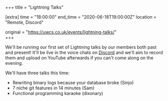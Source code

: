 +++
title = "Lightning Talks"

[extra]
time = "18:00:00"
end_time = "2020-06-18T19:00:00Z"
location = "Remote, Discord"

original = "https://uwcs.co.uk/events/lightning-talks/"    
+++

We'll be running our first set of Lightning talks by our members both past and present\! It'll be live in the voice chats on [Discord](http://discord.gg/uwcs) and we'll aim to record them and upload on YouTube afterwards if you can't come along on the evening.

We'll have three talks this time:

  - Rewriting binary logs because your database broke (Sinjo)
  - 7 niche git features in 14 minutes (Sam)
  - Functional programming karaoke (dixonary)

